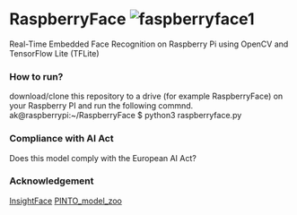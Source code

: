 # RaspberryFace ![faspberryface1](https://github.com/user-attachments/assets/10c9be31-61c5-4e30-9a2a-0598b7a5bb03)
Real-Time Embedded Face Recognition on Raspberry Pi using OpenCV and TensorFlow Lite (TFLite)

### How to run?
download/clone this repository to a drive (for example RaspberryFace) on your Raspberry PI and run the following commnd.
ak@raspberrypi:~/RaspberryFace $ python3 raspberryface.py

### Compliance with AI Act
Does this model comply with the European AI Act?

### Acknowledgement
[InsightFace](https://github.com/deepinsight/insightface/tree/master)
[PINTO_model_zoo](https://github.com/PINTO0309/PINTO_model_zoo)
